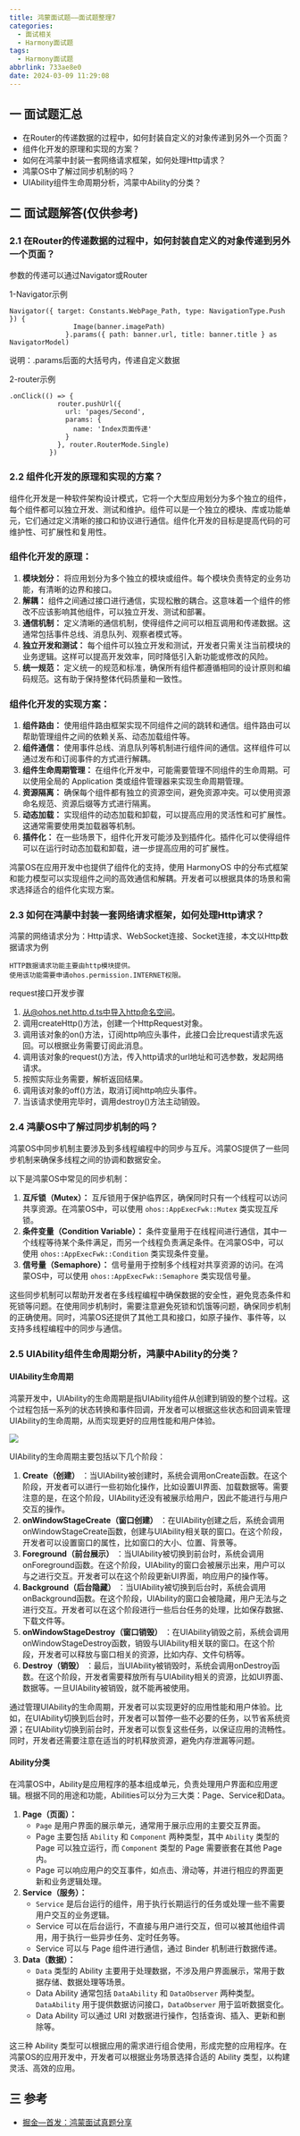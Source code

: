 ```yaml
---
title: 鸿蒙面试题——面试题整理7
categories:
  - 面试相关
  - Harmony面试题
tags:
  - Harmony面试题
abbrlink: 733ae8e0
date: 2024-03-09 11:29:08
---
```

## 一 面试题汇总

* 在Router的传递数据的过程中，如何封装自定义的对象传递到另外一个页面？
* 组件化开发的原理和实现的方案？
* 如何在鸿蒙中封装一套网络请求框架，如何处理Http请求？
* 鸿蒙OS中了解过同步机制的吗？
* UIAbility组件生命周期分析，鸿蒙中Ability的分类？

<!--more-->

## 二 面试题解答(仅供参考)

### 2.1 在Router的传递数据的过程中，如何封装自定义的对象传递到另外一个页面？

参数的传递可以通过Navigator或Router

1-Navigator示例

```
Navigator({ target: Constants.WebPage_Path, type: NavigationType.Push }) {
                Image(banner.imagePath)
              }.params({ path: banner.url, title: banner.title } as NavigatorModel)
```

说明：.params后面的大括号内，传递自定义数据

2-router示例

```
.onClick(() => {
            router.pushUrl({
              url: 'pages/Second',
              params: {
                name: 'Index页面传递'
              }
            }, router.RouterMode.Single)
          })
```

### 2.2 组件化开发的原理和实现的方案？

组件化开发是一种软件架构设计模式，它将一个大型应用划分为多个独立的组件，每个组件都可以独立开发、测试和维护。组件可以是一个独立的模块、库或功能单元，它们通过定义清晰的接口和协议进行通信。组件化开发的目标是提高代码的可维护性、可扩展性和复用性。

### 组件化开发的原理：

1. **模块划分：** 将应用划分为多个独立的模块或组件。每个模块负责特定的业务功能，有清晰的边界和接口。
2. **解耦：** 组件之间通过接口进行通信，实现松散的耦合。这意味着一个组件的修改不应该影响其他组件，可以独立开发、测试和部署。
3. **通信机制：** 定义清晰的通信机制，使得组件之间可以相互调用和传递数据。这通常包括事件总线、消息队列、观察者模式等。
4. **独立开发和测试：** 每个组件可以独立开发和测试，开发者只需关注当前模块的业务逻辑。这样可以提高开发效率，同时降低引入新功能或修改的风险。
5. **统一规范：** 定义统一的规范和标准，确保所有组件都遵循相同的设计原则和编码规范。这有助于保持整体代码质量和一致性。

### 组件化开发的实现方案：

1. **组件路由：** 使用组件路由框架实现不同组件之间的跳转和通信。组件路由可以帮助管理组件之间的依赖关系、动态加载组件等。
2. **组件通信：** 使用事件总线、消息队列等机制进行组件间的通信。这样组件可以通过发布和订阅事件的方式进行解耦。
3. **组件生命周期管理：** 在组件化开发中，可能需要管理不同组件的生命周期。可以使用全局的 Application 类或组件管理器来实现生命周期管理。
4. **资源隔离：** 确保每个组件都有独立的资源空间，避免资源冲突。可以使用资源命名规范、资源后缀等方式进行隔离。
5. **动态加载：** 实现组件的动态加载和卸载，可以提高应用的灵活性和可扩展性。这通常需要使用类加载器等机制。
6. **插件化：** 在一些场景下，组件化开发可能涉及到插件化。插件化可以使得组件可以在运行时动态加载和卸载，进一步提高应用的可扩展性。

鸿蒙OS在应用开发中也提供了组件化的支持，使用 HarmonyOS 中的分布式框架和能力模型可以实现组件之间的高效通信和解耦。开发者可以根据具体的场景和需求选择适合的组件化实现方案。

### 2.3 如何在鸿蒙中封装一套网络请求框架，如何处理Http请求？

鸿蒙的网络请求分为：Http请求、WebSocket连接、Socket连接，本文以Http数据请求为例

```
HTTP数据请求功能主要由http模块提供。
使用该功能需要申请ohos.permission.INTERNET权限。
```

request接口开发步骤

1. 从@ohos.net.http.d.ts中导入http命名空间。
2. 调用createHttp()方法，创建一个HttpRequest对象。
3. 调用该对象的on()方法，订阅http响应头事件，此接口会比request请求先返回。可以根据业务需要订阅此消息。
4. 调用该对象的request()方法，传入http请求的url地址和可选参数，发起网络请求。
5. 按照实际业务需要，解析返回结果。
6. 调用该对象的off()方法，取消订阅http响应头事件。
7. 当该请求使用完毕时，调用destroy()方法主动销毁。

### 2.4 鸿蒙OS中了解过同步机制的吗？

鸿蒙OS中同步机制主要涉及到多线程编程中的同步与互斥。鸿蒙OS提供了一些同步机制来确保多线程之间的协调和数据安全。

以下是鸿蒙OS中常见的同步机制：

1. **互斥锁（Mutex）：** 互斥锁用于保护临界区，确保同时只有一个线程可以访问共享资源。在鸿蒙OS中，可以使用 `ohos::AppExecFwk::Mutex` 类实现互斥锁。
2. **条件变量（Condition Variable）：** 条件变量用于在线程间进行通信，其中一个线程等待某个条件满足，而另一个线程负责满足条件。在鸿蒙OS中，可以使用 `ohos::AppExecFwk::Condition` 类实现条件变量。
3. **信号量（Semaphore）：** 信号量用于控制多个线程对共享资源的访问。在鸿蒙OS中，可以使用 `ohos::AppExecFwk::Semaphore` 类实现信号量。

这些同步机制可以帮助开发者在多线程编程中确保数据的安全性，避免竞态条件和死锁等问题。在使用同步机制时，需要注意避免死锁和饥饿等问题，确保同步机制的正确使用。同时，鸿蒙OS还提供了其他工具和接口，如原子操作、事件等，以支持多线程编程中的同步与通信。

### 2.5 UIAbility组件生命周期分析，鸿蒙中Ability的分类？

#### UIAbility生命周期

鸿蒙开发中，UIAbility的生命周期是指UIAbility组件从创建到销毁的整个过程。这个过程包括一系列的状态转换和事件回调，开发者可以根据这些状态和回调来管理UIAbility的生命周期，从而实现更好的应用性能和用户体验。

![][1]

UIAbility的生命周期主要包括以下几个阶段：

1. **Create（创建）** ：当UIAbility被创建时，系统会调用onCreate函数。在这个阶段，开发者可以进行一些初始化操作，比如设置UI界面、加载数据等。需要注意的是，在这个阶段，UIAbility还没有被展示给用户，因此不能进行与用户交互的操作。
2. **onWindowStageCreate（窗口创建）** ：在UIAbility创建之后，系统会调用onWindowStageCreate函数，创建与UIAbility相关联的窗口。在这个阶段，开发者可以设置窗口的属性，比如窗口的大小、位置、背景等。
3. **Foreground（前台展示）** ：当UIAbility被切换到前台时，系统会调用onForeground函数。在这个阶段，UIAbility的窗口会被展示出来，用户可以与之进行交互。开发者可以在这个阶段更新UI界面，响应用户的操作等。
4. **Background（后台隐藏）** ：当UIAbility被切换到后台时，系统会调用onBackground函数。在这个阶段，UIAbility的窗口会被隐藏，用户无法与之进行交互。开发者可以在这个阶段进行一些后台任务的处理，比如保存数据、下载文件等。
5. **onWindowStageDestroy（窗口销毁）** ：在UIAbility销毁之前，系统会调用onWindowStageDestroy函数，销毁与UIAbility相关联的窗口。在这个阶段，开发者可以释放与窗口相关的资源，比如内存、文件句柄等。
6. **Destroy（销毁）** ：最后，当UIAbility被销毁时，系统会调用onDestroy函数。在这个阶段，开发者需要释放所有与UIAbility相关的资源，比如UI界面、数据等。一旦UIAbility被销毁，就不能再被使用。

通过管理UIAbility的生命周期，开发者可以实现更好的应用性能和用户体验。比如，在UIAbility切换到后台时，开发者可以暂停一些不必要的任务，以节省系统资源；在UIAbility切换到前台时，开发者可以恢复这些任务，以保证应用的流畅性。同时，开发者还需要注意在适当的时机释放资源，避免内存泄漏等问题。

#### Ability分类

在鸿蒙OS中，Ability是应用程序的基本组成单元，负责处理用户界面和应用逻辑。根据不同的用途和功能，Abilities可以分为三大类：Page、Service和Data。

1. **Page（页面）：**
   - `Page` 是用户界面的展示单元，通常用于展示应用的主要交互界面。
   - Page 主要包括 `Ability` 和 `Component` 两种类型，其中 `Ability` 类型的 Page 可以独立运行，而 `Component` 类型的 Page 需要嵌套在其他 Page 内。
   - Page 可以响应用户的交互事件，如点击、滑动等，并进行相应的界面更新和业务逻辑处理。
2. **Service（服务）：**
   - `Service` 是后台运行的组件，用于执行长期运行的任务或处理一些不需要用户交互的业务逻辑。
   - Service 可以在后台运行，不直接与用户进行交互，但可以被其他组件调用，用于执行一些异步任务、定时任务等。
   - Service 可以与 Page 组件进行通信，通过 Binder 机制进行数据传递。
3. **Data（数据）：**
   - `Data` 类型的 Ability 主要用于处理数据，不涉及用户界面展示，常用于数据存储、数据处理等场景。
   - Data Ability 通常包括 `DataAbility` 和 `DataObserver` 两种类型。`DataAbility` 用于提供数据访问接口，`DataObserver` 用于监听数据变化。
   - Data Ability 可以通过 URI 对数据进行操作，包括查询、插入、更新和删除等。

这三种 Ability 类型可以根据应用的需求进行组合使用，形成完整的应用程序。在鸿蒙OS的应用开发中，开发者可以根据业务场景选择合适的 Ability 类型，以构建灵活、高效的应用。

## 三 参考

* [掘金—首发：鸿蒙面试真题分享](https://juejin.cn/post/7343569488745299977)



[1]: https://jsd.onmicrosoft.cn/gh/PGzxc/CDN/blog-harmony/harmony-interview-3-uiability-life.png